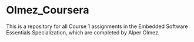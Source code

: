 # Olmez_Coursera
This is a repository for all Course 1 assignments in the Embedded Software Essentials Specialization, which are completed by Alper Olmez. 
